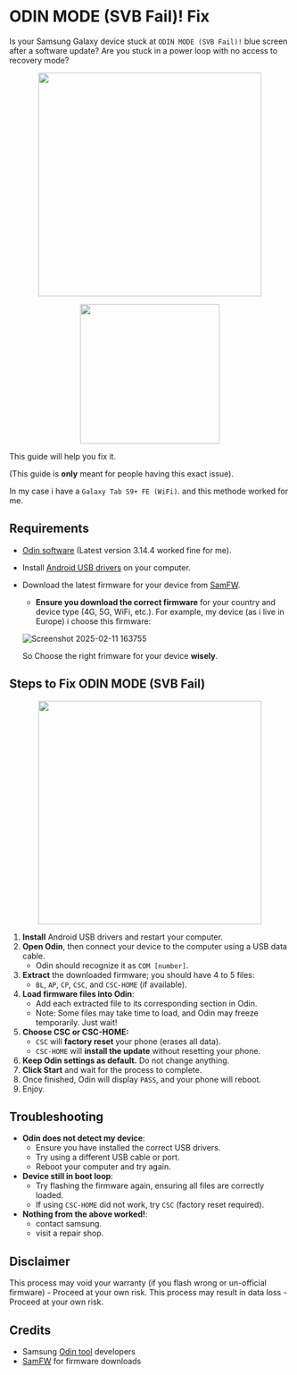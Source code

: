 # ODIN MODE (SVB Fail)! Fix

Is your Samsung Galaxy device stuck at `ODIN MODE (SVB Fail)!` blue screen after a software update? Are you stuck in a power loop with no access to recovery mode?

<p align="center">
  <img src="https://github.com/user-attachments/assets/1e5b3e5b-9faa-4af6-92ac-e33cdd8f1c43" width="400">
</p>

<p align="center">
  <img src="https://github.com/user-attachments/assets/fda282ec-258a-49b5-8636-665a97db197b" width="250">
</p>


This guide will help you fix it.

(This guide is **only** meant for people having this exact issue).

In my case i have a `Galaxy Tab S9+ FE (WiFi)`. and this methode worked for me.

## Requirements
- [Odin software](https://odindownload.com/) (Latest version 3.14.4 worked fine for me).
- Install [Android USB drivers](https://developer.samsung.com/android-usb-driver) on your computer.
- Download the latest firmware for your device from [SamFW](https://samfw.com/).
  - **Ensure you download the correct firmware** for your country and device type (4G, 5G, WiFi, etc.).
  For example, my device (as i live in Europe) i choose this firmware:

  ![Screenshot 2025-02-11 163755](https://github.com/user-attachments/assets/0a0db73f-041f-4a69-837a-5ddae1075dc2)

  So Choose the right frimware for your device **wisely**.

## Steps to Fix ODIN MODE (SVB Fail)

<p align="center">
  <img src="https://github.com/user-attachments/assets/ccceb98d-72e8-4b79-a44b-07869ea175db" width="400">
</p>

1. **Install** Android USB drivers and restart your computer.
2. **Open Odin**, then connect your device to the computer using a USB data cable.
   - Odin should recognize it as `COM [number]`.
3. **Extract** the downloaded firmware; you should have 4 to 5 files:
   - `BL`, `AP`, `CP`, `CSC`, and `CSC-HOME` (if available).
4. **Load firmware files into Odin**:
   - Add each extracted file to its corresponding section in Odin.
   - Note: Some files may take time to load, and Odin may freeze temporarily. Just wait!
5. **Choose CSC or CSC-HOME:**
   - `CSC` will **factory reset** your phone (erases all data).
   - `CSC-HOME` will **install the update** without resetting your phone.
6. **Keep Odin settings as default.** Do not change anything.
7. **Click Start** and wait for the process to complete.
8. Once finished, Odin will display `PASS`, and your phone will reboot.
9. Enjoy.

## Troubleshooting
- **Odin does not detect my device**:
  - Ensure you have installed the correct USB drivers.
  - Try using a different USB cable or port.
  - Reboot your computer and try again.
- **Device still in boot loop**:
  - Try flashing the firmware again, ensuring all files are correctly loaded.
  - If using `CSC-HOME` did not work, try `CSC` (factory reset required).
- **Nothing from the above worked!**:
  - contact samsung.
  - visit a repair shop.

## Disclaimer
This process may void your warranty (if you flash wrong or un-official firmware) - Proceed at your own risk.
This process may result in data loss - Proceed at your own risk.

## Credits
- Samsung [Odin tool](https://odindownload.com/) developers
- [SamFW](https://samfw.com/) for firmware downloads
